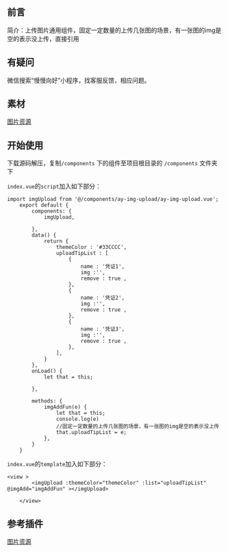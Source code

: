 
## 前言
简介：上传图片通用组件，固定一定数量的上传几张图的场景，有一张图的img是空的表示没上传，直接引用

## 有疑问
微信搜索“慢慢向好”小程序，找客服反馈，相应问题。
				  

## 素材
[图片资源](https://pixabay.com)
 
## 开始使用
下载源码解压，复制`/components` 下的组件至项目根目录的 `/components` 文件夹下


`index.vue`的`script`加入如下部分：
```
import imgUpload from '@/components/ay-img-upload/ay-img-upload.vue';
	export default {
		components: {
			imgUpload,

		},
		data() {
			return {
				themeColor : '#33CCCC',
				uploadTipList : [
					{
						name : '凭证1',
						img :'',
						remove : true ,
					},
					{
						name : '凭证2',
						img :'',
						remove : true ,
					},
					{
						name : '凭证3',
						img :'',
						remove : true ,
					},
				],
			}
		},
		onLoad() {
			let that = this;

		},

		methods: {
			imgAddFun(e) {
				let that = this;
				console.log(e)
				//固定一定数量的上传几张图的场景，有一张图的img是空的表示没上传
				that.uploadTipList = e;
			},
		}
	}
```


`index.vue`的`template`加入如下部分：
```
<view >
		<imgUpload :themeColor="themeColor" :list="uploadTipList" @imgAdd="imgAddFun" ></imgUpload>
		
	</view>

```

## 参考插件
[图片资源](https://ext.dcloud.net.cn/plugin?id=2922)


 